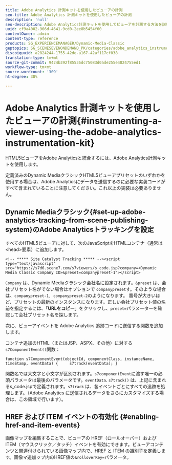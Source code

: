 ```yaml
---
title: Adobe Analytics 計測キットを使用したビューアの計測
seo-title: Adobe Analytics 計測キットを使用したビューアの計測
description: 'null'
seo-description: Adobe Analytics計測キットを使用してビューアを計測する方法を説明します。
uuid: cf9a4002-966d-4641-9cd0-2ee8b5454f60
contentOwner: admin
content-type: reference
products: SG_EXPERIENCEMANAGER/Dynamic-Media-Classic
geptopics: SG_SCENESEVENONDEMAND_PK/categories/adobe_analytics_instrumentation_kit
discoiquuid: a2824244-1755-42de-a167-42af117cf038
translation-type: tm+mt
source-git-commit: 9424b392f85536dc75083d0ade255e4824755ed1
workflow-type: tm+mt
source-wordcount: '309'
ht-degree: 38%

---
```



# Adobe Analytics 計測キットを使用したビューアの計測{#instrumenting-a-viewer-using-the-adobe-analytics-instrumentation-kit}

HTML5ビューアをAdobe Analyticsと統合するには、Adobe Analytics計測キットを使用します。

定義済みのDynamic MediaクラシックHTML5ビューアプリセットのいずれかを使用する場合は、Adobe Analyticsにデータを送信するのに必要な実装コードがすべて含まれていることに注意してください。これ以上の実装は必要ありません。

## Dynamic Mediaクラシック{#set-up-adobe-analytics-tracking-from-scene-publishing-system}のAdobe Analyticsトラッキングを設定

すべてのHTML5ビューアに対して、次のJavaScriptをHTMLコンテナ（通常は&lt;head>要素）に追加します。

```as3
<!-- ***** Site Catalyst Tracking ***** --><script type="text/javascript" src="https://s7d6.scene7.com/s7viewers/s_code.jsp?company=<Dynamic Media Classic Company ID>&preset=companypreset-1"></script>
```

`Company` は、Dynamic Mediaクラシック会社名に設定されます。`&preset` は、会社プリセット名がでない場合はオプションで `companypreset`す。そのような場合は、`companypreset-1, companypreset-2`のようになります。 番号が大きいほど、プリセットの最新のインスタンスになります。正しい会社プリセット値の名前を指定するには、「**URLをコピー**」をクリックし、`preset=`パラメーターを確認して会社プリセット名を探します。

次に、ビューアイベントを Adobe Analytics 追跡コードに送信する関数を追加します。

コンテナ追加のHTML（またはJSP、ASPX、その他）に対する`s7ComponentEvent()`関数：

```as3
function s7ComponentEvent(objectId, componentClass, instanceName, timeStamp, eventData) {     s7track(eventData); }
```

関数名では大文字と小文字が区別されます。`s7componentEvent`に渡す唯一の必須パラメータは最後のパラメータです。`eventData`. `s7track()` は、上記に含まれるs_code.jspで定義されます。`s7track` は、各イベントごとにすべての追跡を処理します。（Adobe Analytics に送信されるデータをさらにカスタマイズする場合は、この領域で行います）。

## HREF および ITEM イベントの有効化  {#enabling-href-and-item-events}

画像マップを編集することで、ビューアの HREF（ロールオーバー）および ITEM（マウスクリック／タッチ）イベントを有効にできます。ビューアコンテンツと関連付けられている画像マップ内で、HREF と ITEM の識別子を定義します。画像マ追加ップ内のHREF値の`&rolloverKey=`パラメータ。
